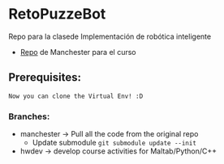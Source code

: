 # RetoPuzzeBot
Repo para la clasede Implementación de robótica inteligente


* [Repo](https://github.com/Manchester-Robotics/ROSApril2022_Students) de Manchester para el curso

## Prerequisites:
    Now you can clone the Virtual Env! :D

### Branches:
* manchester -> Pull all the code from the original repo 
    * Update submodule  `git submodule update --init`
* hwdev -> develop course activities for Maltab/Python/C++
